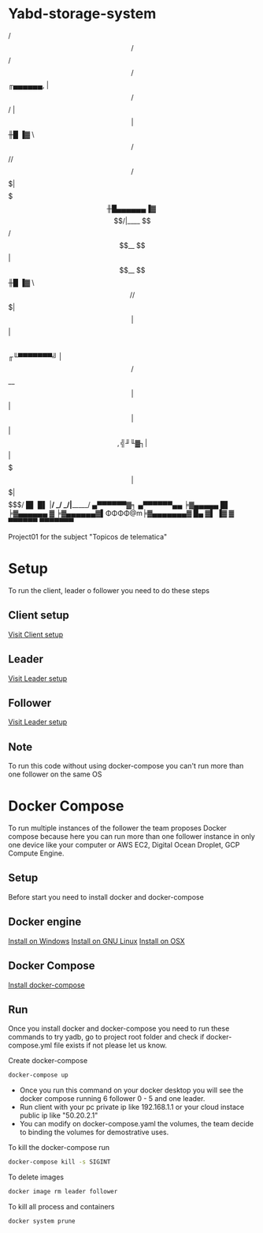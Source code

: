 # Yabd-storage-system

  /$$     /$$              /$$ /$$                 ╓▄▄▄▄▄▄,
|  $$   /$$/             | $$| $$                ╫█      ▐▓
 \  $$ /$$//$$$$$$   /$$$$$$$| $$$$$$$           ╫█▄▄▄▄▄▄▐▓
  \  $$$$/|____  $$ /$$__  $$| $$__  $$          ╫█      ▐▓
   \  $$/  /$$$$$$$| $$  | $$| $$  \ $$          ╓╙▀▀▀▀▀▀▀╝
    | $$  /$$__  $$| $$  | $$| $$  | $$        ,╣╜        ╙▓┐
    | $$ |  $$$$$$$|  $$$$$$$| $$$$$$$/       █▌            █▌
    |__/  \_______/ \_______/|_______/    ▄▀▀▀▀▀▀▓╕       ▄▀▀▀▀▀▀▄▄
                                         ╞▓▄▄▄▄▄ █▌      ╞▓▄▄▄▄▄▄ ▓
                                         ╞▓▄▄▄▄▄▄▓▌ΦΦΦΦ@m╞▓▄▄▄▄▄▄▄▓
                                          █▄     ▓▌      ▐▓       ▓
                                           ▀▀▀▀▀▀          ▀▀▀▀▀▀▀ 
                                         
Project01 for the subject "Topicos de telematica"

# Setup

To run the client, leader o follower you need to do these steps

## Client setup

[Visit Client setup](https://github.com/jdmejiav/yabd-storage-system/blob/541dd72f10278edcc648a803f77b23e707ee39b1/client/README.md)

## Leader

[Visit Leader setup](https://github.com/jdmejiav/yabd-storage-system/blob/541dd72f10278edcc648a803f77b23e707ee39b1/leader/README.md)

## Follower

[Visit Leader setup](https://github.com/jdmejiav/yabd-storage-system/blob/541dd72f10278edcc648a803f77b23e707ee39b1/follower/README.md)

## Note

To run this code without using docker-compose you can't run more than one follower on the same OS

# Docker Compose

To run multiple instances of the follower the team proposes Docker compose because here you can run more than one follower instance in only one device like your computer or AWS EC2, Digital Ocean Droplet, GCP Compute Engine.

## Setup

Before start you need to install docker and docker-compose

## Docker engine
[Install on Windows](https://docs.docker.com/desktop/windows/install/)
[Install on GNU Linux](https://docs.docker.com/engine/install/)
[Install on OSX](https://docs.docker.com/desktop/mac/install/)

## Docker Compose

[Install docker-compose](https://docs.docker.com/compose/install/)

## Run 

Once you install docker and docker-compose you need to run these commands to try yadb, go to project root folder and check if docker-compose.yml file exists if not please let us know.

Create docker-compose

```bash
docker-compose up
```

* Once you run this command on your docker desktop you will see the docker compose running 6 follower 0 - 5 and one leader.
* Run client with your pc private ip like 192.168.1.1 or your cloud instace public ip like "50.20.2.1"
* You can modify on docker-compose.yaml the volumes, the team decide to binding the volumes for demostrative uses.

To kill the docker-compose run

```bash
docker-compose kill -s SIGINT
```
To delete images

```bash
docker image rm leader follower
```

To kill all process and containers

```bash
docker system prune
```
